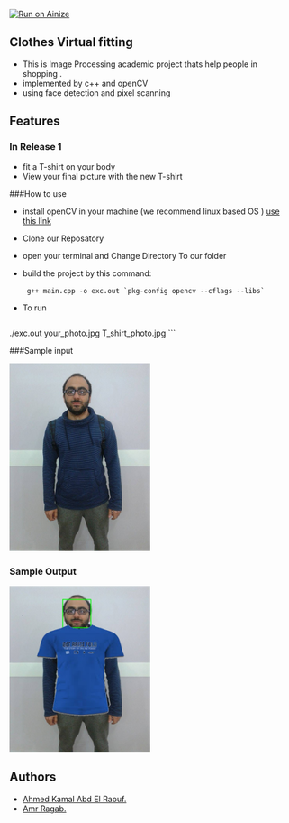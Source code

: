 [![Run on Ainize](https://ainize.ai/static/images/run_on_ainize_button.svg)](https://ainize.web.app/redirect?git_repo=github.com/thetkim9/ClothesVirtualFitting)


## Clothes Virtual fitting 
* This is Image Processing academic project thats help people in shopping .
* implemented by c++ and openCV
* using face detection and pixel scanning

## Features
### In Release 1
* fit a T-shirt on your body
* View your final picture with the new T-shirt 

###How to use
* install openCV in your machine (we recommend  linux based OS )
  [use this link](https://github.com/AhmedKamal1432)
* Clone our Reposatory
* open your terminal and Change Directory To our folder
* build the project by this command:

    ``` 
     g++ main.cpp -o exc.out `pkg-config opencv --cflags --libs`
    ```
* To run 

    ``` 
./exc.out your_photo.jpg T_shirt_photo.jpg 
    ```

###Sample input

<img src="https://raw.githubusercontent.com/AhmedKamal1432/ClothesVirtualFitting/master/images/input.jpg" alt="Drawing" style="width: 250px;"/>

### Sample Output
<img src="https://raw.githubusercontent.com/AhmedKamal1432/ClothesVirtualFitting/master/images/final.jpg" alt="Drawing" style="width: 250px;"/>

## Authors
* [Ahmed Kamal Abd El Raouf.](https://github.com/AhmedKamal1432)
* [Amr Ragab.](https://github.com/amrragab)

